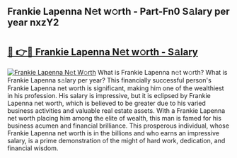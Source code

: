 ## Frankie Lapenna N𝚎t w𝚘rth - Part-Fn0 S𝚊lary per year nxzY2

# <h2><a href="http://gc3davv.nevu.top/?p=Frankie+Lapenna">🔗 👉🔴 Frankie Lapenna N𝚎t w𝚘rth - S𝚊lary</a></h2>

[![Frankie Lapenna N𝚎t W𝚘rth](https://i.imgur.com/Oavwk0R.jpeg)](http://gc3davv.nevu.top/?p=Frankie+Lapenna)
What is Frankie Lapenna n𝚎t w𝚘rth? What is Frankie Lapenna s𝚊lary per year?
This financially successful person's Frankie Lapenna net worth is significant, making him one of the wealthiest in his profession. His salary is impressive, but it is eclipsed by Frankie Lapenna net worth, which is believed to be greater due to his varied business activities and valuable real estate assets. With a Frankie Lapenna net worth placing him among the elite of wealth, this man is famed for his business acumen and financial brilliance. This prosperous individual, whose Frankie Lapenna net worth is in the billions and who earns an impressive salary, is a prime demonstration of the might of hard work, dedication, and financial wisdom.
